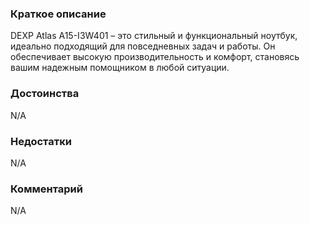 ### **Краткое описание**
DEXP Atlas A15-I3W401 – это стильный и функциональный ноутбук, идеально подходящий для повседневных задач и работы. Он обеспечивает высокую производительность и комфорт, становясь вашим надежным помощником в любой ситуации.

### **Достоинства**
N/A

### **Недостатки**
N/A

### **Комментарий**
N/A
